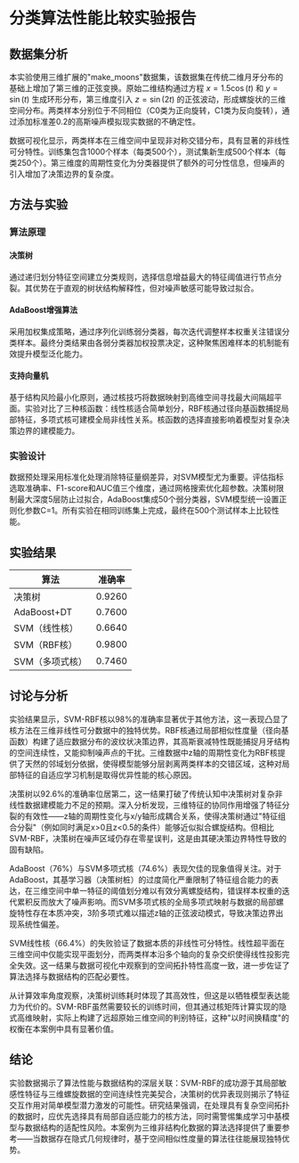 # 分类算法性能比较实验报告

## 数据集分析

本实验使用三维扩展的"make_moons"数据集，该数据集在传统二维月牙分布的基础上增加了第三维的正弦变换。原始二维结构通过方程 $x=1.5\cos(t)$ 和 $y=\sin(t)$ 生成环形分布，第三维度引入 $z=\sin(2t)$ 的正弦波动，形成螺旋状的三维空间分布。两类样本分别位于不同相位（C0类为正向旋转，C1类为反向旋转），通过添加标准差0.2的高斯噪声模拟现实数据的不确定性。

数据可视化显示，两类样本在三维空间中呈现非对称交错分布，具有显著的非线性可分特性。训练集包含1000个样本（每类500个），测试集新生成500个样本（每类250个）。第三维度的周期性变化为分类器提供了额外的可分性信息，但噪声的引入增加了决策边界的复杂度。

## 方法与实验

### 算法原理

#### 决策树
通过递归划分特征空间建立分类规则，选择信息增益最大的特征阈值进行节点分裂。其优势在于直观的树状结构解释性，但对噪声敏感可能导致过拟合。

#### AdaBoost增强算法
采用加权集成策略，通过序列化训练弱分类器，每次迭代调整样本权重关注错误分类样本。最终分类结果由各弱分类器加权投票决定，这种聚焦困难样本的机制能有效提升模型泛化能力。

#### 支持向量机
基于结构风险最小化原则，通过核技巧将数据映射到高维空间寻找最大间隔超平面。实验对比了三种核函数：线性核适合简单划分，RBF核通过径向基函数捕捉局部特征，多项式核可建模全局非线性关系。核函数的选择直接影响着模型对复杂决策边界的建模能力。

### 实验设计

数据预处理采用标准化处理消除特征量纲差异，对SVM模型尤为重要。评估指标选取准确率、F1-score和AUC值三个维度，通过网格搜索优化超参数。决策树限制最大深度5层防止过拟合，AdaBoost集成50个弱分类器，SVM模型统一设置正则化参数C=1。所有实验在相同训练集上完成，最终在500个测试样本上比较性能。

## 实验结果

| 算法             | 准确率 |
|------------------|--------|
| 决策树           | 0.9260  |
| AdaBoost+DT      | 0.7600  |
| SVM（线性核）    | 0.6640  |
| SVM（RBF核）     | 0.9800  |
| SVM（多项式核）  | 0.7460  |


## 讨论与分析

实验结果显示，SVM-RBF核以98%的准确率显著优于其他方法，这一表现凸显了核方法在三维非线性可分数据中的独特优势。RBF核通过局部相似性度量（径向基函数）构建了适应数据分布的波纹状决策边界，其高斯衰减特性既能捕捉月牙结构的空间连续性，又能抑制噪声点的干扰。三维数据中z轴的周期性变化为RBF核提供了天然的邻域划分依据，使得模型能够分层剥离两类样本的交错区域，这种对局部特征的自适应学习机制是取得优异性能的核心原因。

决策树以92.6%的准确率位居第二，这一结果打破了传统认知中决策树对复杂非线性数据建模能力不足的预期。深入分析发现，三维特征的协同作用增强了特征分裂的有效性——z轴的周期性变化与x/y轴形成耦合关系，使得决策树通过"特征组合分裂"（例如同时满足x>0且z<0.5的条件）能够近似拟合螺旋结构。但相比SVM-RBF，决策树在噪声区域仍存在零星误判，这是由其硬决策边界特性导致的固有缺陷。

AdaBoost（76%）与SVM多项式核（74.6%）表现欠佳的现象值得关注。对于AdaBoost，其基学习器（决策树桩）的过度简化严重限制了特征组合能力的表达，在三维空间中单一特征的阈值划分难以有效分离螺旋结构，错误样本权重的迭代累积反而放大了噪声影响。而SVM多项式核的全局多项式映射与数据的局部螺旋特性存在本质冲突，3阶多项式难以描述z轴的正弦波动模式，导致决策边界出现系统性偏差。

SVM线性核（66.4%）的失败验证了数据本质的非线性可分特性。线性超平面在三维空间中仅能实现平面划分，而两类样本沿多个轴向的复杂交织使得线性投影完全失效。这一结果与数据可视化中观察到的空间拓扑特性高度一致，进一步佐证了算法选择与数据结构的匹配必要性。

从计算效率角度观察，决策树训练耗时体现了其高效性，但这是以牺牲模型表达能力为代价的。SVM-RBF虽然需要较长的训练时间，但其通过核矩阵计算实现的隐式高维映射，实际上构建了远超原始三维空间的判别特征，这种"以时间换精度"的权衡在本案例中具有显著价值。

## 结论

实验数据揭示了算法性能与数据结构的深层关联：SVM-RBF的成功源于其局部敏感性特征与三维螺旋数据的空间连续性完美契合，决策树的优异表现则揭示了特征交互作用对简单模型潜力激发的可能性。研究结果强调，在处理具有复杂空间拓扑的数据时，应优先选择具有局部自适应能力的核方法，同时需警惕集成学习中基模型与数据结构的适配性风险。本案例为三维非结构化数据的算法选择提供了重要参考——当数据存在隐式几何规律时，基于空间相似性度量的算法往往能展现独特优势。
